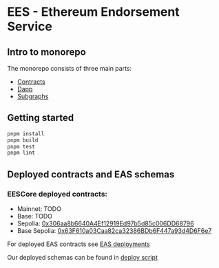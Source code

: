 # EES - Ethereum Endorsement Service

## Intro to monorepo

The monorepo consists of three main parts:
* [Contracts](packages/contracts)
* [Dapp](packages/dapp)
* [Subgraphs](packages/subgraphs)

## Getting started

```bash
pnpm install
pnpm build
pnpm test
pnpm lint
```

## Deployed contracts and EAS schemas

### EESCore deployed contracts:

* Mainnet: TODO
* Base: TODO
* Sepolia: [0x306aa8b6640A4Ef12919Ed97b5d85c006DD68796](https://sepolia.etherscan.io/address/0x306aa8b6640A4Ef12919Ed97b5d85c006DD68796)
* Base Sepolia: [0x63F610a03Caa82ca32386BDb6F447a93d4D6F6e7](https://sepolia.basescan.org/address/0x63F610a03Caa82ca32386BDb6F447a93d4D6F6e7)

For deployed EAS contracts see [EAS deployments](https://docs.attest.org/docs/quick--start/contracts)

Our deployed schemas can be found in [deploy script](packages/contracts/scripts/deployCore.ts#L12)
